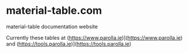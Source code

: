 # material-table.com
material-table documentation website

Currently these tables at (https://www.parolla.ie)](https://www.parolla.ie) and (https://tools.parolla.ie)](https://tools.parolla.ie)
